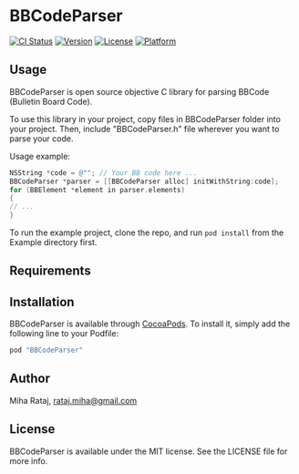 # BBCodeParser

[![CI Status](http://img.shields.io/travis/mrataj/BBCodeParser.svg?style=flat)](https://travis-ci.org/mrataj/BBCodeParser)
[![Version](https://img.shields.io/cocoapods/v/BBCodeParser.svg?style=flat)](http://cocoapods.org/pods/BBCodeParser)
[![License](https://img.shields.io/cocoapods/l/BBCodeParser.svg?style=flat)](http://cocoapods.org/pods/BBCodeParser)
[![Platform](https://img.shields.io/cocoapods/p/BBCodeParser.svg?style=flat)](http://cocoapods.org/pods/BBCodeParser)

## Usage

BBCodeParser is open source objective C library for parsing BBCode (Bulletin Board Code).

To use this library in your project, copy files in BBCodeParser folder into your project. Then, include "BBCodeParser.h" file wherever you want to parse your code.

Usage example:

```objective-c
NSString *code = @""; // Your BB code here ...
BBCodeParser *parser = [[BBCodeParser alloc] initWithString:code];
for (BBElement *element in parser.elements)
{
// ...
}
```

To run the example project, clone the repo, and run `pod install` from the Example directory first.

## Requirements

## Installation

BBCodeParser is available through [CocoaPods](http://cocoapods.org). To install
it, simply add the following line to your Podfile:

```ruby
pod "BBCodeParser"
```

## Author

Miha Rataj, rataj.miha@gmail.com

## License

BBCodeParser is available under the MIT license. See the LICENSE file for more info.
